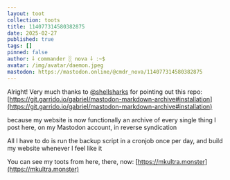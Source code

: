 ```yaml
---
layout: toot
collection: toots
title: 114077314580382875
date: 2025-02-27
published: true
tags: []
pinned: false
author: ⸸ commander ░ nova ⸸ :~$
avatar: /img/avatar/daemon.jpeg
mastodon: https://mastodon.online/@cmdr_nova/114077314580382875
---
```


Alright! Very much thanks to [@shellsharks](https://shellsharks.social/@shellsharks) for pointing out this repo: [https://git.garrido.io/gabriel/mastodon-markdown-archive#installation](https://git.garrido.io/gabriel/mastodon-markdown-archive#installation)

because my website is now functionally an archive of every single thing I post here, on my Mastodon account, in reverse syndication

All I have to do is run the backup script in a cronjob once per day, and build my website whenever I feel like it

You can see my toots from here, there, now: [https://mkultra.monster](https://mkultra.monster)
